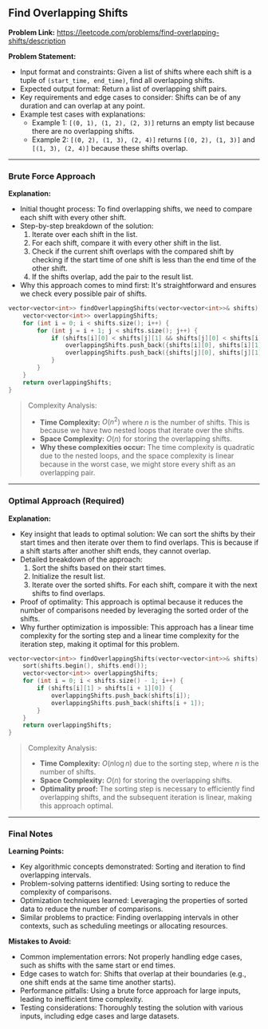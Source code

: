 ## Find Overlapping Shifts

**Problem Link:** https://leetcode.com/problems/find-overlapping-shifts/description

**Problem Statement:**
- Input format and constraints: Given a list of shifts where each shift is a tuple of `(start_time, end_time)`, find all overlapping shifts.
- Expected output format: Return a list of overlapping shift pairs.
- Key requirements and edge cases to consider: Shifts can be of any duration and can overlap at any point.
- Example test cases with explanations:
  - Example 1: `[(0, 1), (1, 2), (2, 3)]` returns an empty list because there are no overlapping shifts.
  - Example 2: `[(0, 2), (1, 3), (2, 4)]` returns `[(0, 2), (1, 3)]` and `[(1, 3), (2, 4)]` because these shifts overlap.

---

### Brute Force Approach

**Explanation:**
- Initial thought process: To find overlapping shifts, we need to compare each shift with every other shift.
- Step-by-step breakdown of the solution:
  1. Iterate over each shift in the list.
  2. For each shift, compare it with every other shift in the list.
  3. Check if the current shift overlaps with the compared shift by checking if the start time of one shift is less than the end time of the other shift.
  4. If the shifts overlap, add the pair to the result list.
- Why this approach comes to mind first: It's straightforward and ensures we check every possible pair of shifts.

```cpp
vector<vector<int>> findOverlappingShifts(vector<vector<int>>& shifts) {
    vector<vector<int>> overlappingShifts;
    for (int i = 0; i < shifts.size(); i++) {
        for (int j = i + 1; j < shifts.size(); j++) {
            if (shifts[i][0] < shifts[j][1] && shifts[j][0] < shifts[i][1]) {
                overlappingShifts.push_back({shifts[i][0], shifts[i][1]});
                overlappingShifts.push_back({shifts[j][0], shifts[j][1]});
            }
        }
    }
    return overlappingShifts;
}
```

> Complexity Analysis:
> - **Time Complexity:** $O(n^2)$ where $n$ is the number of shifts. This is because we have two nested loops that iterate over the shifts.
> - **Space Complexity:** $O(n)$ for storing the overlapping shifts.
> - **Why these complexities occur:** The time complexity is quadratic due to the nested loops, and the space complexity is linear because in the worst case, we might store every shift as an overlapping pair.

---

### Optimal Approach (Required)

**Explanation:**
- Key insight that leads to optimal solution: We can sort the shifts by their start times and then iterate over them to find overlaps. This is because if a shift starts after another shift ends, they cannot overlap.
- Detailed breakdown of the approach:
  1. Sort the shifts based on their start times.
  2. Initialize the result list.
  3. Iterate over the sorted shifts. For each shift, compare it with the next shifts to find overlaps.
- Proof of optimality: This approach is optimal because it reduces the number of comparisons needed by leveraging the sorted order of the shifts.
- Why further optimization is impossible: This approach has a linear time complexity for the sorting step and a linear time complexity for the iteration step, making it optimal for this problem.

```cpp
vector<vector<int>> findOverlappingShifts(vector<vector<int>>& shifts) {
    sort(shifts.begin(), shifts.end());
    vector<vector<int>> overlappingShifts;
    for (int i = 0; i < shifts.size() - 1; i++) {
        if (shifts[i][1] > shifts[i + 1][0]) {
            overlappingShifts.push_back(shifts[i]);
            overlappingShifts.push_back(shifts[i + 1]);
        }
    }
    return overlappingShifts;
}
```

> Complexity Analysis:
> - **Time Complexity:** $O(n \log n)$ due to the sorting step, where $n$ is the number of shifts.
> - **Space Complexity:** $O(n)$ for storing the overlapping shifts.
> - **Optimality proof:** The sorting step is necessary to efficiently find overlapping shifts, and the subsequent iteration is linear, making this approach optimal.

---

### Final Notes

**Learning Points:**
- Key algorithmic concepts demonstrated: Sorting and iteration to find overlapping intervals.
- Problem-solving patterns identified: Using sorting to reduce the complexity of comparisons.
- Optimization techniques learned: Leveraging the properties of sorted data to reduce the number of comparisons.
- Similar problems to practice: Finding overlapping intervals in other contexts, such as scheduling meetings or allocating resources.

**Mistakes to Avoid:**
- Common implementation errors: Not properly handling edge cases, such as shifts with the same start or end times.
- Edge cases to watch for: Shifts that overlap at their boundaries (e.g., one shift ends at the same time another starts).
- Performance pitfalls: Using a brute force approach for large inputs, leading to inefficient time complexity.
- Testing considerations: Thoroughly testing the solution with various inputs, including edge cases and large datasets.